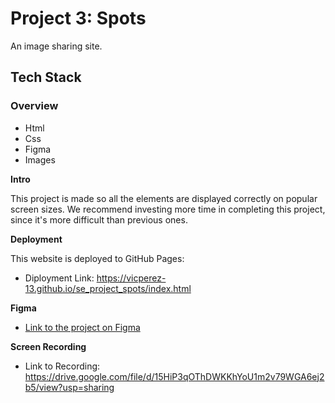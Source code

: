 # Project 3: Spots

An image sharing site.

## Tech Stack

### Overview

- Html
- Css
- Figma
- Images

**Intro**

This project is made so all the elements are displayed correctly on popular screen sizes. We recommend investing more time in completing this project, since it's more difficult than previous ones.

**Deployment**

This website is deployed to GitHub Pages:

- Diployment Link: https://vicperez-13.github.io/se_project_spots/index.html

**Figma**

- [Link to the project on Figma](https://www.figma.com/file/BBNm2bC3lj8QQMHlnqRsga/Sprint-3-Project-%E2%80%94-Spots?type=design&node-id=2%3A60&mode=design&t=afgNFybdorZO6cQo-1)

**Screen Recording**

- Link to Recording: https://drive.google.com/file/d/15HiP3qOThDWKKhYoU1m2v79WGA6ej2b5/view?usp=sharing
